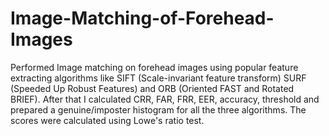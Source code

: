 # Image-Matching-of-Forehead-Images
Performed Image matching on forehead images using popular feature extracting algorithms like SIFT (Scale-invariant feature 
transform) SURF (Speeded Up Robust Features) and ORB (Oriented FAST and Rotated BRIEF). After that I calculated CRR, FAR, 
FRR, EER, accuracy, threshold and prepared a genuine/imposter histogram for all the three algorithms. The scores were 
calculated using Lowe's ratio test. 
